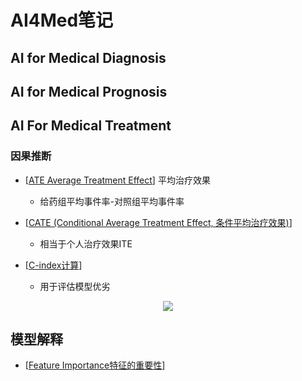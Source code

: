 # AI4Med笔记

## AI for Medical Diagnosis

## AI for Medical Prognosis

##  AI For Medical Treatment

### 因果推断

- [[ATE Average Treatment Effect]] 平均治疗效果
  - 给药组平均事件率-对照组平均事件率
- [[CATE (Conditional Average Treatment Effect, 条件平均治疗效果)]]
  - 相当于个人治疗效果ITE 

- [[C-index计算]]
  - 用于评估模型优劣
<!-- $$
C_{index}=\frac{\#concordant \space pairs + 0.5 \times \#risk \space ties}{\#permissible \space pairs}
$$ --> 


<div align="center"><img height  src="https://render.githubusercontent.com/render/math?math=C_%7Bindex%7D%3D%5Cfrac%7B%5C%23concordant%20%5Cspace%20pairs%20%2B%200.5%20%5Ctimes%20%5C%23risk%20%5Cspace%20ties%7D%7B%5C%23permissible%20%5Cspace%20pairs%7D"></div> 

## 模型解释

- [[Feature Importance特征的重要性]]


[//begin]: # "Autogenerated link references for markdown compatibility"
[ATE Average Treatment Effect]: ate-average-treatment-effect "ATE Average Treatment Effect"
[CATE (Conditional Average Treatment Effect, 条件平均治疗效果)]: cate-conditional-average-treatment-effect-条件平均治疗效果 "CATE (Conditional Average Treatment Effect, 条件平均治疗效果)"
[C-index计算]: c-index计算 "C Index计算"
[Feature Importance特征的重要性]: feature-importance特征的重要性 "Feature Importance特征的重要性"
[//end]: # "Autogenerated link references"